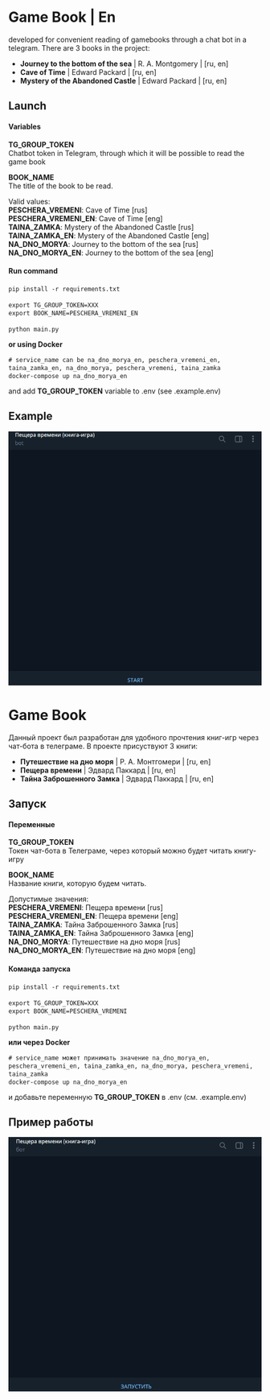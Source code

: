 # Game Book | En
developed for convenient reading of gamebooks through a chat bot in a telegram.
There are 3 books in the project:
- **Journey to the bottom of the sea** | R. A. Montgomery | [ru, en]
- **Cave of Time** | Edward Packard | [ru, en]
- **Mystery of the Abandoned Castle** | Edward Packard | [ru, en]

## Launch

#### Variables
**TG_GROUP_TOKEN**  
Chatbot token in Telegram, through which it will be possible to read the game book

**BOOK_NAME**  
The title of the book to be read.

Valid values:  
**PESCHERA_VREMENI**: Cave of Time [rus]  
**PESCHERA_VREMENI_EN**: Cave of Time [eng]  
**TAINA_ZAMKA**: Mystery of the Abandoned Castle [rus]  
**TAINA_ZAMKA_EN**: Mystery of the Abandoned Castle [eng]  
**NA_DNO_MORYA**: Journey to the bottom of the sea [rus]  
**NA_DNO_MORYA_EN**: Journey to the bottom of the sea [eng]

#### Run command
```shell
pip install -r requirements.txt

export TG_GROUP_TOKEN=XXX
export BOOK_NAME=PESCHERA_VREMENI_EN

python main.py
```

**or using Docker**  
```shell
# service_name can be na_dno_morya_en, peschera_vremeni_en, taina_zamka_en, na_dno_morya, peschera_vremeni, taina_zamka
docker-compose up na_dno_morya_en
```
and add **TG_GROUP_TOKEN** variable to .env (see .example.env)

## Example
![Example rus](gifs/example_eng.gif)

# Game Book
Данный проект был разработан для удобного прочтения книг-игр через чат-бота в телеграме.
В проекте присуствуют 3 книги:
- **Путешествие на дно моря** | Р. А. Монтгомери | [ru, en]
- **Пещера времени** | Эдвард Паккард | [ru, en]
- **Тайна Заброшенного Замка** | Эдвард Паккард | [ru, en]

## Запуск

#### Переменные
**TG_GROUP_TOKEN**  
Токен чат-бота в Телеграме, через который можно будет читать книгу-игру

**BOOK_NAME**  
Название книги, которую будем читать. 

Допустимые значения:  
**PESCHERA_VREMENI**: Пещера времени [rus]  
**PESCHERA_VREMENI_EN**: Пещера времени [eng]  
**TAINA_ZAMKA**: Тайна Заброшенного Замка [rus]  
**TAINA_ZAMKA_EN**: Тайна Заброшенного Замка [eng]  
**NA_DNO_MORYA**: Путешествие на дно моря [rus]  
**NA_DNO_MORYA_EN**: Путешествие на дно моря [eng]  

#### Команда запуска
```shell
pip install -r requirements.txt

export TG_GROUP_TOKEN=XXX
export BOOK_NAME=PESCHERA_VREMENI

python main.py
```

**или через Docker**
```shell
# service_name может принимать значение na_dno_morya_en, peschera_vremeni_en, taina_zamka_en, na_dno_morya, peschera_vremeni, taina_zamka
docker-compose up na_dno_morya_en
```
и добавьте переменную **TG_GROUP_TOKEN** в .env (см. .example.env)

## Пример работы
![Example rus](gifs/example_rus.gif)
